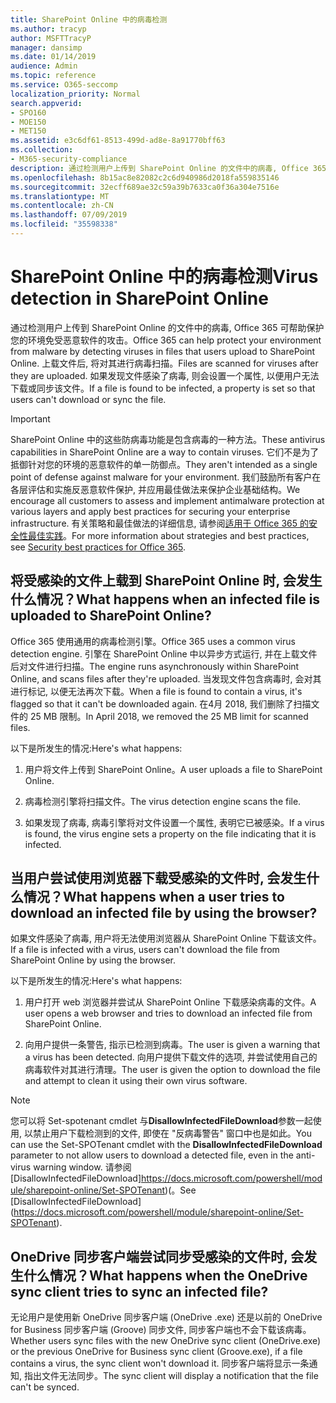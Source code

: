 ```yaml
---
title: SharePoint Online 中的病毒检测
ms.author: tracyp
author: MSFTTracyP
manager: dansimp
ms.date: 01/14/2019
audience: Admin
ms.topic: reference
ms.service: O365-seccomp
localization_priority: Normal
search.appverid:
- SPO160
- MOE150
- MET150
ms.assetid: e3c6df61-8513-499d-ad8e-8a91770bff63
ms.collection:
- M365-security-compliance
description: 通过检测用户上传到 SharePoint Online 的文件中的病毒, Office 365 可帮助保护您的环境免受恶意软件的攻击。 上载文件后, 将对其进行病毒扫描。 如果发现文件感染了病毒, 则会设置一个属性, 以便用户无法下载或同步该文件。
ms.openlocfilehash: 8b15ac8e82082c2c6d940986d2018fa559835146
ms.sourcegitcommit: 32ecff689ae32c59a39b7633ca0f36a304e7516e
ms.translationtype: MT
ms.contentlocale: zh-CN
ms.lasthandoff: 07/09/2019
ms.locfileid: "35598338"
---
```

# <a name="virus-detection-in-sharepoint-online"></a><span data-ttu-id="3ce75-105">SharePoint Online 中的病毒检测</span><span class="sxs-lookup"><span data-stu-id="3ce75-105">Virus detection in SharePoint Online</span></span>

<span data-ttu-id="3ce75-106">通过检测用户上传到 SharePoint Online 的文件中的病毒, Office 365 可帮助保护您的环境免受恶意软件的攻击。</span><span class="sxs-lookup"><span data-stu-id="3ce75-106">Office 365 can help protect your environment from malware by detecting viruses in files that users upload to SharePoint Online.</span></span> <span data-ttu-id="3ce75-107">上载文件后, 将对其进行病毒扫描。</span><span class="sxs-lookup"><span data-stu-id="3ce75-107">Files are scanned for viruses after they are uploaded.</span></span> <span data-ttu-id="3ce75-108">如果发现文件感染了病毒, 则会设置一个属性, 以便用户无法下载或同步该文件。</span><span class="sxs-lookup"><span data-stu-id="3ce75-108">If a file is found to be infected, a property is set so that users can't download or sync the file.</span></span>
  
> [!IMPORTANT]
> <span data-ttu-id="3ce75-109">SharePoint Online 中的这些防病毒功能是包含病毒的一种方法。</span><span class="sxs-lookup"><span data-stu-id="3ce75-109">These antivirus capabilities in SharePoint Online are a way to contain viruses.</span></span> <span data-ttu-id="3ce75-110">它们不是为了抵御针对您的环境的恶意软件的单一防御点。</span><span class="sxs-lookup"><span data-stu-id="3ce75-110">They aren't intended as a single point of defense against malware for your environment.</span></span> <span data-ttu-id="3ce75-111">我们鼓励所有客户在各层评估和实施反恶意软件保护, 并应用最佳做法来保护企业基础结构。</span><span class="sxs-lookup"><span data-stu-id="3ce75-111">We encourage all customers to assess and implement antimalware protection at various layers and apply best practices for securing your enterprise infrastructure.</span></span> <span data-ttu-id="3ce75-112">有关策略和最佳做法的详细信息, 请参阅[适用于 Office 365 的安全性最佳实践](security-best-practices.md)。</span><span class="sxs-lookup"><span data-stu-id="3ce75-112">For more information about strategies and best practices, see [Security best practices for Office 365](security-best-practices.md).</span></span> 
  
## <a name="what-happens-when-an-infected-file-is-uploaded-to-sharepoint-online"></a><span data-ttu-id="3ce75-113">将受感染的文件上载到 SharePoint Online 时, 会发生什么情况？</span><span class="sxs-lookup"><span data-stu-id="3ce75-113">What happens when an infected file is uploaded to SharePoint Online?</span></span>

<span data-ttu-id="3ce75-114">Office 365 使用通用的病毒检测引擎。</span><span class="sxs-lookup"><span data-stu-id="3ce75-114">Office 365 uses a common virus detection engine.</span></span> <span data-ttu-id="3ce75-115">引擎在 SharePoint Online 中以异步方式运行, 并在上载文件后对文件进行扫描。</span><span class="sxs-lookup"><span data-stu-id="3ce75-115">The engine runs asynchronously within SharePoint Online, and scans files after they're uploaded.</span></span> <span data-ttu-id="3ce75-116">当发现文件包含病毒时, 会对其进行标记, 以便无法再次下载。</span><span class="sxs-lookup"><span data-stu-id="3ce75-116">When a file is found to contain a virus, it's flagged so that it can't be downloaded again.</span></span> <span data-ttu-id="3ce75-117">在4月 2018, 我们删除了扫描文件的 25 MB 限制。</span><span class="sxs-lookup"><span data-stu-id="3ce75-117">In April 2018, we removed the 25 MB limit for scanned files.</span></span>
  
<span data-ttu-id="3ce75-118">以下是所发生的情况:</span><span class="sxs-lookup"><span data-stu-id="3ce75-118">Here's what happens:</span></span>
  
1. <span data-ttu-id="3ce75-119">用户将文件上传到 SharePoint Online。</span><span class="sxs-lookup"><span data-stu-id="3ce75-119">A user uploads a file to SharePoint Online.</span></span>
    
2. <span data-ttu-id="3ce75-120">病毒检测引擎将扫描文件。</span><span class="sxs-lookup"><span data-stu-id="3ce75-120">The virus detection engine scans the file.</span></span>
    
3. <span data-ttu-id="3ce75-121">如果发现了病毒, 病毒引擎将对文件设置一个属性, 表明它已被感染。</span><span class="sxs-lookup"><span data-stu-id="3ce75-121">If a virus is found, the virus engine sets a property on the file indicating that it is infected.</span></span>
    
## <a name="what-happens-when-a-user-tries-to-download-an-infected-file-by-using-the-browser"></a><span data-ttu-id="3ce75-122">当用户尝试使用浏览器下载受感染的文件时, 会发生什么情况？</span><span class="sxs-lookup"><span data-stu-id="3ce75-122">What happens when a user tries to download an infected file by using the browser?</span></span>

<span data-ttu-id="3ce75-123">如果文件感染了病毒, 用户将无法使用浏览器从 SharePoint Online 下载该文件。</span><span class="sxs-lookup"><span data-stu-id="3ce75-123">If a file is infected with a virus, users can't download the file from SharePoint Online by using the browser.</span></span>
  
<span data-ttu-id="3ce75-124">以下是所发生的情况:</span><span class="sxs-lookup"><span data-stu-id="3ce75-124">Here's what happens:</span></span>
  
1. <span data-ttu-id="3ce75-125">用户打开 web 浏览器并尝试从 SharePoint Online 下载感染病毒的文件。</span><span class="sxs-lookup"><span data-stu-id="3ce75-125">A user opens a web browser and tries to download an infected file from SharePoint Online.</span></span>
    
2. <span data-ttu-id="3ce75-126">向用户提供一条警告, 指示已检测到病毒。</span><span class="sxs-lookup"><span data-stu-id="3ce75-126">The user is given a warning that a virus has been detected.</span></span> <span data-ttu-id="3ce75-127">向用户提供下载文件的选项, 并尝试使用自己的病毒软件对其进行清理。</span><span class="sxs-lookup"><span data-stu-id="3ce75-127">The user is given the option to download the file and attempt to clean it using their own virus software.</span></span>

> [!NOTE]
> <span data-ttu-id="3ce75-128">您可以将 Set-spotenant cmdlet 与**DisallowInfectedFileDownload**参数一起使用, 以禁止用户下载检测到的文件, 即使在 "反病毒警告" 窗口中也是如此。</span><span class="sxs-lookup"><span data-stu-id="3ce75-128">You can use the Set-SPOTenant cmdlet with the **DisallowInfectedFileDownload** parameter to not allow users to download a detected file, even in the anti-virus warning window.</span></span> <span data-ttu-id="3ce75-129">请参阅 [DisallowInfectedFileDownload]https://docs.microsoft.com/powershell/module/sharepoint-online/Set-SPOTenant)(。</span><span class="sxs-lookup"><span data-stu-id="3ce75-129">See [DisallowInfectedFileDownload] (https://docs.microsoft.com/powershell/module/sharepoint-online/Set-SPOTenant).</span></span>
    
## <a name="what-happens-when-the-onedrive-sync-client-tries-to-sync-an-infected-file"></a><span data-ttu-id="3ce75-130">OneDrive 同步客户端尝试同步受感染的文件时, 会发生什么情况？</span><span class="sxs-lookup"><span data-stu-id="3ce75-130">What happens when the OneDrive sync client tries to sync an infected file?</span></span>

<span data-ttu-id="3ce75-131">无论用户是使用新 OneDrive 同步客户端 (OneDrive .exe) 还是以前的 OneDrive for Business 同步客户端 (Groove) 同步文件, 同步客户端也不会下载该病毒。</span><span class="sxs-lookup"><span data-stu-id="3ce75-131">Whether users sync files with the new OneDrive sync client (OneDrive.exe) or the previous OneDrive for Business sync client (Groove.exe), if a file contains a virus, the sync client won't download it.</span></span> <span data-ttu-id="3ce75-132">同步客户端将显示一条通知, 指出文件无法同步。</span><span class="sxs-lookup"><span data-stu-id="3ce75-132">The sync client will display a notification that the file can't be synced.</span></span>
  

